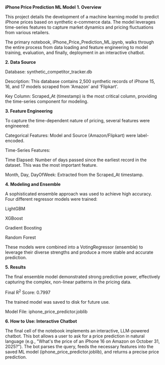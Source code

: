 ****iPhone Price Prediction ML Model****
**1. Overview**

This project details the development of a machine learning model to predict iPhone prices based on synthetic e-commerce data. The model leverages time-series features to capture market dynamics and pricing fluctuations from various retailers.

The primary notebook, iPhone_Price_Prediction_ML.ipynb, walks through the entire process from data loading and feature engineering to model training, evaluation, and finally, deployment in an interactive chatbot.

**2. Data Source**

Database: synthetic_competitor_tracker.db

Description: This database contains 2,500 synthetic records of iPhone 15, 16, and 17 models scraped from 'Amazon' and 'Flipkart'.

Key Column: Scraped_At (timestamp) is the most critical column, providing the time-series component for modeling.

**3. Feature Engineering**

To capture the time-dependent nature of pricing, several features were engineered:

Categorical Features: Model and Source (Amazon/Flipkart) were label-encoded.

Time-Series Features:

Time Elapsed: Number of days passed since the earliest record in the dataset. This was the most important feature.

Month, Day, DayOfWeek: Extracted from the Scraped_At timestamp.

**4. Modeling and Ensemble**

A sophisticated ensemble approach was used to achieve high accuracy. Four different regressor models were trained:

LightGBM

XGBoost

Gradient Boosting

Random Forest

These models were combined into a VotingRegressor (ensemble) to leverage their diverse strengths and produce a more stable and accurate prediction.

**5. Results**

The final ensemble model demonstrated strong predictive power, effectively capturing the complex, non-linear patterns in the pricing data.

Final $\text{R}^2$ Score: 0.7997

The trained model was saved to disk for future use.

Model File: iphone_price_predictor.joblib

**6. How to Use: Interactive Chatbot**

The final cell of the notebook implements an interactive, LLM-powered chatbot. This bot allows a user to ask for a price prediction in natural language (e.g., "What's the price of an iPhone 16 on Amazon on October 31, 2025?"). The bot parses the query, feeds the necessary features into the saved ML model (iphone_price_predictor.joblib), and returns a precise price prediction.
